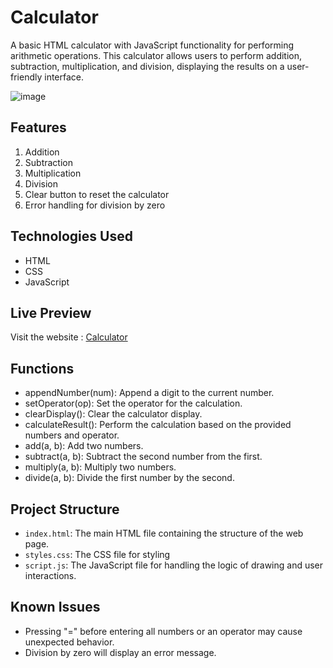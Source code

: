 # Calculator

A basic HTML calculator with JavaScript functionality for performing arithmetic operations. This calculator allows users to perform addition, subtraction, multiplication, and division, displaying the results on a user-friendly interface.

![image](https://github.com/hoomaancodes/Calculator/assets/128029773/532f68d9-8b32-449b-9a14-c599ff316381)


## Features

1. Addition
2. Subtraction
3. Multiplication
4. Division
5. Clear button to reset the calculator
6. Error handling for division by zero

## Technologies Used

- HTML
- CSS
- JavaScript

## Live Preview
Visit the website : [Calculator](https://calculator-coral-eta.vercel.app/)

## Functions
- appendNumber(num): Append a digit to the current number.
- setOperator(op): Set the operator for the calculation.
- clearDisplay(): Clear the calculator display.
- calculateResult(): Perform the calculation based on the provided numbers and operator.
- add(a, b): Add two numbers.
- subtract(a, b): Subtract the second number from the first.
- multiply(a, b): Multiply two numbers.
- divide(a, b): Divide the first number by the second.

## Project Structure

- `index.html`: The main HTML file containing the structure of the web page.
- `styles.css`: The CSS file for styling 
- `script.js`: The JavaScript file for handling the logic of drawing and user interactions.

## Known Issues
- Pressing "=" before entering all numbers or an operator may cause unexpected behavior.
- Division by zero will display an error message.

